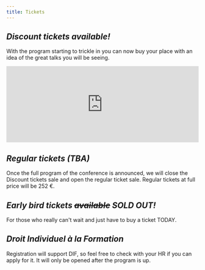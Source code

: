 ```yaml
---
title: Tickets
---
```



<em>Discount tickets available!</em>
------------------
With the program starting to trickle in you can now buy your place with an idea of the great talks you will be seeing. 

<div style="width:100%; text-align:left;">
  <iframe src="http://www.eventbrite.com/tickets-external?eid=7490047935&ref=etckt&v=2" frameborder="0" height="200px" width="100%" vspace="0" hspace="0" marginheight="5" marginwidth="5" scrolling="no" allowtransparency="true"></iframe>
</div>

<em>Regular tickets (TBA)</em>
------------------
Once the full program of the conference is announced, we will close the Discount tickets sale and open the regular ticket sale.
Regular tickets at full price will be 252 €.

<em>Early bird tickets <strike>available</strike> SOLD OUT!</em>
------------------
For those who really can't wait and just have to buy a ticket TODAY.

<em>Droit Individuel à la Formation</em>
------------------

Registration will support DIF, so feel free to check with your HR if you can apply for it. It will only be opened after the program is up. 
